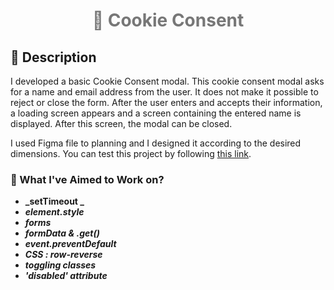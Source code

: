 <h1 align="center" style="color:#777;"> 🍪 Cookie Consent </h1>


## :memo: Description

I developed a basic Cookie Consent modal. This cookie consent modal asks for a name and email address from the user. It does not make it possible to reject or close the form. After the user enters and accepts their information, a loading screen appears and a screen containing the entered name is displayed. After this screen, the modal can be closed.

I used Figma file to planning and I designed it according to the desired dimensions. You can test this project by following [this link](https://ebrar-cookie-consent.netlify.app/).

### :dart: What I've Aimed to Work on?

- **_setTimeout _**
- **_element.style_**
- **_forms_**
- **_formData & .get()_**
- **_event.preventDefault_**
- **_CSS : row-reverse_**
- **_toggling classes_**
- **_'disabled' attribute_**
